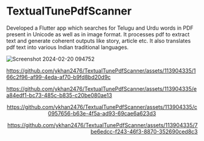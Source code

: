 # TextualTunePdfScanner
Developed a Flutter app which searches for Telugu and Urdu words in PDF present in Unicode as well as in image format. It processes pdf to extract text and generate coherent outputs like story, article etc. It also translates pdf text into various Indian traditional languages.

![Screenshot 2024-02-20 094752](https://github.com/ykhan2476/TextualTunePdfScanner/assets/113904335/b2d9af50-3c5d-4ba0-938c-36008b234046)


<div>
  <div align= "left">
    

https://github.com/ykhan2476/TextualTunePdfScanner/assets/113904335/166c2f96-af99-4eda-af70-b9fd8bd20d9c


  </div>
  <div align= "left">
    

https://github.com/ykhan2476/TextualTunePdfScanner/assets/113904335/ea84edf1-bc73-485c-b835-c20be080ae13


  </div>
  <div align= "center">
    

https://github.com/ykhan2476/TextualTunePdfScanner/assets/113904335/c0957656-b63e-4f5a-ad93-69cae6a623d3


  </div>
  <div align= "right">
    
 

https://github.com/ykhan2476/TextualTunePdfScanner/assets/113904335/7be6edcc-f243-46f3-8870-352690ced8c3

 </div>
</div>
